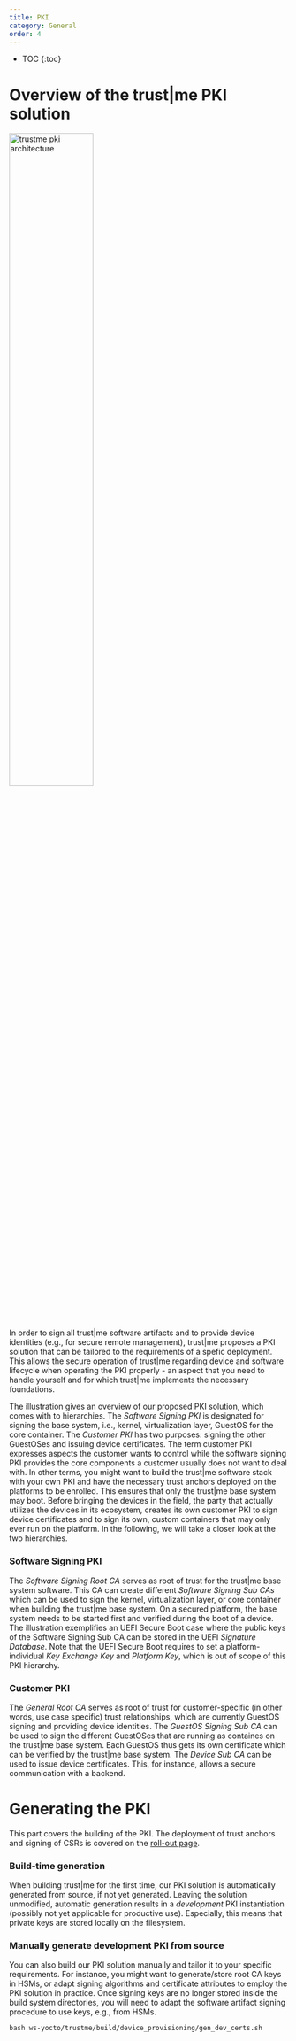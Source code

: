 ```yaml
---
title: PKI
category: General
order: 4
---
```


- TOC
{:toc}

# Overview of the trust\|me PKI solution
<img alt="trustme pki architecture" src="img/pki_trustm3.png" width="55%">

In order to sign all trust\|me software artifacts and to provide device identities (e.g., for secure remote
management), trust\|me proposes a PKI solution that can be tailored to the requirements of a spefic
deployment. This allows the secure operation of trust\|me regarding device and software lifecycle when
operating the PKI properly - an aspect that you need to handle yourself and for which trust\|me implements the
necessary foundations.

The illustration gives an overview of our proposed PKI solution, which comes with to hierarchies.
The _Software Signing PKI_ is designated for signing the base system, i.e., kernel, virtualization layer,
GuestOS for the core container.
The _Customer PKI_ has two purposes: signing the other GuestOSes and issuing device certificates.
The term customer PKI expresses aspects the customer wants to control while the software
signing PKI provides the core components a customer usually does not want to deal with.
In other terms, you might want to build the trust\|me software stack with your own PKI and have the necessary
trust anchors deployed on the platforms to be enrolled. This ensures that only the trust\|me base system may
boot. Before bringing the devices in the field, the party that actually utilizes the devices in its ecosystem,
creates its own customer PKI to sign device certificates and to sign its own, custom containers that may
only ever run on the platform.
In the following, we will take a closer look at the two hierarchies.

### Software Signing PKI

The _Software Signing Root CA_ serves as root of trust for the trust\|me base system software.
This CA can create different _Software Signing Sub CAs_ which can be used to sign the kernel, virtualization
layer, or core container when building the trust\|me base system.
On a secured platform, the base system needs to be started first and verified during the boot of a device.
The illustration exemplifies an UEFI Secure Boot case where the public keys of the Software Signing Sub CA can
be stored in the UEFI _Signature Database_. Note that the UEFI Secure Boot requires to set a platform-individual
_Key Exchange Key_ and _Platform Key_, which is out of scope of this PKI hierarchy.

### Customer PKI

The _General Root CA_ serves as root of trust for customer-specific (in other words, use case specific) trust
relationships, which are currently GuestOS signing and providing device identities.
The _GuestOS Signing Sub CA_ can be used to sign the different GuestOSes that are running as containes on the
trust\|me base system. Each GuestOS thus gets its own certificate which can be verified by the trust\|me base
system.
The _Device Sub CA_ can be used to issue device certificates. This, for instance, allows a secure
communication with a backend.

# Generating the PKI

This part covers the building of the PKI. The deployment of trust anchors and signing of CSRs is covered on
the [roll-out page](/provisioning).

### Build-time generation 

When building trust\|me for the first time, our PKI solution is automatically generated
from source, if not yet generated. Leaving the solution unmodified, automatic generation
results in a _development_ PKI instantiation (possibly not yet applicable for productive use).
Especially, this means that private keys are stored locally on the filesystem.

### Manually generate development PKI from source

You can also build our PKI solution manually and tailor it to your specific requirements.
For instance, you might want to generate/store root CA keys in HSMs, or adapt signing algorithms and
certificate attributes to employ the PKI solution in practice. Once signing keys are no longer stored inside
the build system directories, you will need to adapt the software artifact signing procedure to use keys,
e.g., from HSMs.

```
bash ws-yocto/trustme/build/device_provisioning/gen_dev_certs.sh
```
